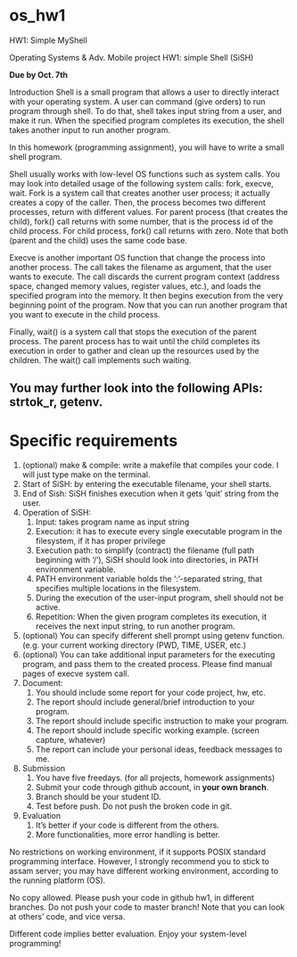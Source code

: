 # os_hw1
HW1: Simple MyShell

Operating Systems & Adv. Mobile project HW1: simple Shell (SiSH)

**Due by Oct. 7th**

Introduction
Shell is a small program that allows a user to directly interact with your operating system. A user can command (give orders) to run program through shell. To do that, shell takes input string from a user, and make it run. When the specified program completes its execution, the shell takes another input to run another program.

In this homework (programming assignment), you will have to write a small shell program.

Shell usually works with low-level OS functions such as system calls. You may look into detailed usage of the following system calls: fork, execve, wait. Fork is a system call that creates another user process; it actually creates a copy of the caller. Then, the process becomes two different processes, return with different values. For parent process (that creates the child), fork() call returns with some number, that is the process id of the child process. For child process, fork() call returns with zero. Note that both (parent and the child) uses the same code base.

Execve is another important OS function that change the process into another process. The call takes the filename as argument, that the user wants to execute. The call discards the current program context (address space, changed memory values, register values, etc.), and loads the specified program into the memory. It then begins execution from the very beginning point of the program. Now that you can run another program that you want to execute in the child process.

Finally, wait() is a system call that stops the execution of the parent process. The parent process has to wait until the child completes its execution in order to gather and clean up the resources used by the children. The wait() call implements such waiting.

## You may further look into the following APIs: strtok_r, getenv.

# Specific requirements
1.	(optional) make & compile: write a makefile that compiles your code. I will just type make on the terminal.
1.	Start of SiSH: by entering the executable filename, your shell starts.
1.	End of Sish: SiSH finishes execution when it gets ‘quit’ string from the user.
1.	Operation of SiSH:
    1.	Input: takes program name as input string
    1.	Execution: it has to execute every single executable program in the filesystem, if it has proper privilege
    1.	Execution path: to simplify (contract) the filename (full path beginning with ‘/’), SiSH should look into directories, in PATH environment variable.
    1.	PATH environment variable holds the ‘:’-separated string, that specifies multiple locations in the filesystem.
    1.	During the execution of the user-input program, shell should not be active.
    1.	Repetition: When the given program completes its execution, it receives the next input string, to run another program.
1.	(optional) You can specify different shell prompt using getenv function. (e.g. your current working directory (PWD, TIME, USER, etc.)
1.	(optional) You can take additional input parameters for the executing program, and pass them to the created process. Please find manual pages of execve system call.
1.	Document:
    1.	You should include some report for your code project, hw, etc.
    1.	The report should include general/brief introduction to your program.
    1.	The report should include specific instruction to make your program.
    1.	The report should include specific working example. (screen capture, whatever)
    1.	The report can include your personal ideas, feedback messages to me.
1.	Submission
    1.	You have five freedays. (for all projects, homework assignments)
    1.	Submit your code through github account, in **your own branch**.
    1.	Branch should be your student ID.
    1.	Test before push. Do not push the broken code in git.
1.	Evaluation
    1.	It’s better if your code is different from the others.
    1.	More functionalities, more error handling is better.

No restrictions on working environment, if it supports POSIX standard programming interface. However, I strongly recommend you to stick to assam server; you may have different working environment, according to the running platform (OS).

No copy allowed. Please push your code in github hw1, in different branches. Do not push your code to master branch! Note that you can look at others’ code, and vice versa.

Different code implies better evaluation. Enjoy your system-level programming!
